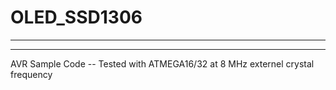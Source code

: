 # OLED_SSD1306

-------------------------------------
-------------------------------------

AVR Sample Code
-- Tested with ATMEGA16/32 at 8 MHz externel crystal frequency
